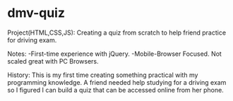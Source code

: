 # dmv-quiz
Project(HTML,CSS,JS): Creating a quiz from scratch to help friend practice for driving exam.

Notes:
-First-time experience with jQuery.
-Mobile-Browser Focused. Not scaled great with PC Browsers.

History:
This is my first time creating something practical with my programming knowledge.
A friend needed help studying for a driving exam so I figured I can build a quiz that can be accessed online from her phone.

